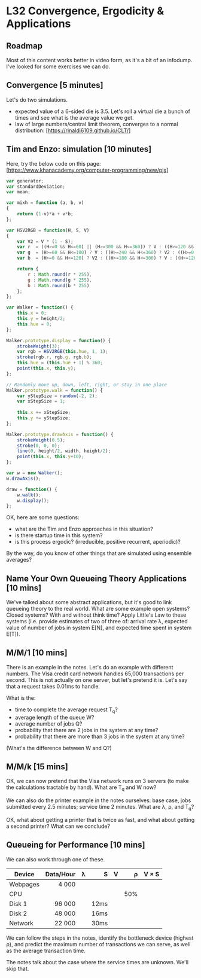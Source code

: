 # L32 Convergence, Ergodicity & Applications

## Roadmap

Most of this content works better in video form, as it's a bit of an infodump. I've looked for some exercises we can do.

## Convergence [5 minutes]

Let's do two simulations.

* expected value of a 6-sided die is 3.5. Let's roll a virtual die a bunch of times and see what is the average value we get.
* law of large numbers/central limit theorem, converges to a normal distribution: [https://rinaldi6109.github.io/CLT/]

## Tim and Enzo: simulation [10 minutes]

Here, try the below code on this page: [https://www.khanacademy.org/computer-programming/new/pjs]

```JavaScript
var generator;
var standardDeviation;
var mean;

var mixh = function (a, b, v)
{
    return (1-v)*a + v*b;
};

var HSV2RGB = function(H, S, V)
{
    var V2 = V * (1 - S);
    var r  = ((H>=0 && H<=60) || (H>=300 && H<=360)) ? V : ((H>=120 && H<=240) ? V2 : ((H>=60 && H<=120) ? mixh(V,V2,(H-60)/60) : ((H>=240 && H<=300) ? mixh(V2,V,(H-240)/60) : 0)));
    var g  = (H>=60 && H<=180) ? V : ((H>=240 && H<=360) ? V2 : ((H>=0 && H<=60) ? mixh(V2,V,H/60) : ((H>=180 && H<=240) ? mixh(V,V2,(H-180)/60) : 0)));
    var b  = (H>=0 && H<=120) ? V2 : ((H>=180 && H<=300) ? V : ((H>=120 && H<=180) ? mixh(V2,V,(H-120)/60) : ((H>=300 && H<=360) ? mixh(V,V2,(H-300)/60) : 0)));

    return {
        r : Math.round(r * 255),
        g : Math.round(g * 255),
        b : Math.round(b * 255)
    };
};

var Walker = function() {
    this.x = 0;
    this.y = height/2;
    this.hue = 0;
};

Walker.prototype.display = function() {
    strokeWeight(3);
    var rgb = HSV2RGB(this.hue, 1, 1);
    stroke(rgb.r, rgb.g, rgb.b);
    this.hue = (this.hue + 1) % 360;
    point(this.x, this.y);
};

// Randomly move up, down, left, right, or stay in one place
Walker.prototype.walk = function() {
    var yStepSize = random(-2, 2);
    var xStepSize = 1;
  
    this.x += xStepSize;
    this.y += yStepSize;
};

Walker.prototype.drawAxis = function() {
    strokeWeight(0.5);
    stroke(0, 0, 0);
    line(0, height/2, width, height/2);
    point(this.x, this.y+10);
};

var w = new Walker();
w.drawAxis();

draw = function() {
    w.walk();
    w.display();
};
```

OK, here are some questions:
* what are the Tim and Enzo approaches in this situation?
* is there startup time in this system?
* is this process ergodic? (irreducible, positive recurrent, aperiodic)?

By the way, do you know of other things that are simulated using ensemble averages?

## Name Your Own Queueing Theory Applications [10 mins]

We've talked about some abstract applications, but it's good to link
queueing theory to the real world.  What are some example open
systems? Closed systems? With and without think time? Apply Little's
Law to these systems (i.e. provide estimates of two of three of:
arrival rate λ, expected value of number of jobs in system E[N], and
expected time spent in system E[T]).

## M/M/1 [10 mins]

There is an example in the notes. Let's do an example with different numbers.
The Visa credit card network handles 65,000 transactions per second.
This is not actually on one server, but let's pretend it is. Let's say that a
request takes 0.01ms to handle. 

What is the:
* time to complete the average request T<sub>q</sub>?
* average length of the queue W?
* average number of jobs Q?
* probability that there are 2 jobs in the system at any time?
* probability that there are more than 3 jobs in the system at any time?

(What's the difference between W and Q?)

## M/M/k [15 mins]

OK, we can now pretend that the Visa network runs on 3 servers (to make the
calculations tractable by hand). What are T<sub>q</sub> and W now?

We can also do the printer example in the notes ourselves: 
base case, jobs submitted every 2.5 minutes; service time 2 minutes.
What are λ, ρ, and T<sub>q</sub>?

OK, what about getting a printer that is twice as fast, and what about getting a second printer?
What can we conclude?

## Queueing for Performance [10 mins]

We can also work through one of these.

| Device           | Data/Hour | λ | S | V | ρ | V × S |
|------------------|----------:|--:|--:|--:|--:|------:|
| Webpages         |    4 000  |   |   |   |   |       |
| CPU              |           |   |   |   | 50% |       |
| Disk 1           | 96 000    |   | 12ms  |   | |       |
| Disk 2           | 48 000    |   | 16ms  |   | |       |
| Network          | 22 000    |   | 30ms  |   | |       |

We can follow the steps in the notes, identify the bottleneck device (highest ρ),
and predict the maximum number of transactions we can serve, as well as the average transaction time.

The notes talk about the case where the service times are unknown. We'll skip that.
